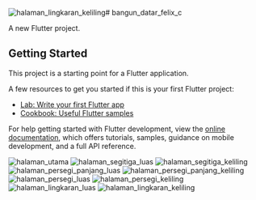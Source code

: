 ![halaman_lingkaran_keliling](https://github.com/Felixyaaaaaaa/bangun_datar/assets/115200348/13586ff0-e13a-481f-9d2c-75a8f19f0100)# bangun_datar_felix_c

A new Flutter project.

## Getting Started

This project is a starting point for a Flutter application.

A few resources to get you started if this is your first Flutter project:

- [Lab: Write your first Flutter app](https://docs.flutter.dev/get-started/codelab)
- [Cookbook: Useful Flutter samples](https://docs.flutter.dev/cookbook)

For help getting started with Flutter development, view the
[online documentation](https://docs.flutter.dev/), which offers tutorials,
samples, guidance on mobile development, and a full API reference.

![halaman_utama](https://github.com/Felixyaaaaaaa/bangun_datar/assets/115200348/f562ae59-fa1b-4116-8c38-8fd9ca0dc23e)
![halaman_segitiga_luas](https://github.com/Felixyaaaaaaa/bangun_datar/assets/115200348/6a247b92-3288-4e49-846f-cfc2240be475)
![halaman_segitiga_keliling](https://github.com/Felixyaaaaaaa/bangun_datar/assets/115200348/f800461f-47e1-41b0-b5a8-d0d076feaac5)
![halaman_persegi_panjang_luas](https://github.com/Felixyaaaaaaa/bangun_datar/assets/115200348/5de1a3d8-124a-4fb0-b69e-90aa57eee675)
![halaman_persegi_panjang_keliling](https://github.com/Felixyaaaaaaa/bangun_datar/assets/115200348/3ab3b014-8753-4def-a04b-bc42e1364bfb)
![halaman_persegi_luas](https://github.com/Felixyaaaaaaa/bangun_datar/assets/115200348/e938c318-0d4f-4833-9f1d-190c526dcdaf)
![halaman_persegi_keliling](https://github.com/Felixyaaaaaaa/bangun_datar/assets/115200348/47dfb320-bc8e-441e-922d-4ae09ea40d32)
![halaman_lingkaran_luas](https://github.com/Felixyaaaaaaa/bangun_datar/assets/115200348/ff9a8871-c682-4db1-a43c-c705a9042d31)
![halaman_lingkaran_keliling](https://github.com/Felixyaaaaaaa/bangun_datar/assets/115200348/da0fa321-a9e7-468a-9b3b-3bdf4b6fda4b)
